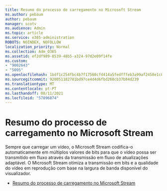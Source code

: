 ```yaml
---
title: Resumo do processo de carregamento no Microsoft Stream
ms.author: pebaum
author: pebaum
manager: scotv
ms.audience: Admin
ms.topic: article
ms.service: o365-administration
ROBOTS: NOINDEX, NOFOLLOW
localization_priority: Normal
ms.collection: Adm_O365
ms.assetid: ef2df989-8539-48b5-a324-97d2e09f14fe
ms.custom:
- "9002643"
- "5095"
ms.openlocfilehash: 1bdf1c254fbc4b7f17560cfd414a5fedfffeb3a99af2458e1c8f0a889ddd97bb
ms.sourcegitcommit: 920051182781bd97ce4d4d6fbd268cb37b84d239
ms.translationtype: MT
ms.contentlocale: pt-PT
ms.lasthandoff: 08/11/2021
ms.locfileid: "57896874"
---
```

# <a name="upload-process-overview-in-microsoft-stream"></a>Resumo do processo de carregamento no Microsoft Stream

Sempre que carregar um vídeo, o Microsoft Stream codifica-o automaticamente em múltiplos valores de bits para que o vídeo possa ser transmitido em fluxo através da transmissão em fluxo de atualizações adaptável. O Microsoft Stream otimiza a transmissão em bits e a qualidade do vídeo em reprodução com base na largura de banda disponível do visualizador.

- [Resumo do processo de carregamento no Microsoft Stream](https://docs.microsoft.com/stream/upload-process-overview)
